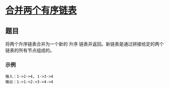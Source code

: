# [合并两个有序链表](https://leetcode-cn.com/explore/interview/card/top-interview-questions-easy/6/linked-list/44/)

## 题目

将两个升序链表合并为一个新的 升序 链表并返回。新链表是通过拼接给定的两个链表的所有节点组成的。 

### 示例

```
输入：1->2->4, 1->3->4
输出：1->1->2->3->4->4
```